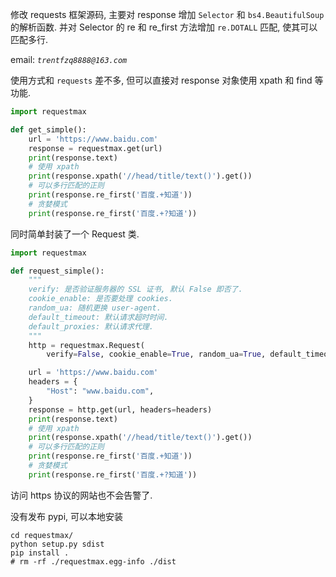 修改 requests 框架源码, 主要对 response 增加 `Selector` 和 `bs4.BeautifulSoup` 的解析函数.
并对 Selector 的 re 和 re_first 方法增加 `re.DOTALL` 匹配, 使其可以匹配多行.

email: *`trentfzq8888@163.com`*



使用方式和 `requests` 差不多, 但可以直接对 response 对象使用 xpath 和 find 等功能.

```python
import requestmax

def get_simple():
    url = 'https://www.baidu.com'
    response = requestmax.get(url)
    print(response.text)
    # 使用 xpath
    print(response.xpath('//head/title/text()').get())
    # 可以多行匹配的正则
    print(response.re_first('百度.+知道'))
    # 贪婪模式
    print(response.re_first('百度.+?知道'))

```



同时简单封装了一个 Request 类.

```python
import requestmax

def request_simple():
    """
    verify: 是否验证服务器的 SSL 证书, 默认 False 即否了.
    cookie_enable: 是否要处理 cookies.
    random_ua: 随机更换 user-agent.
    default_timeout: 默认请求超时时间.
    default_proxies: 默认请求代理.
    """
    http = requestmax.Request(
        verify=False, cookie_enable=True, random_ua=True, default_timeout=5)

    url = 'https://www.baidu.com'
    headers = {
        "Host": "www.baidu.com",
    }
    response = http.get(url, headers=headers)
    print(response.text)
    # 使用 xpath
    print(response.xpath('//head/title/text()').get())
    # 可以多行匹配的正则
    print(response.re_first('百度.+知道'))
    # 贪婪模式
    print(response.re_first('百度.+?知道'))

```



访问 https 协议的网站也不会告警了.



没有发布 pypi, 可以本地安装

``` shell
cd requestmax/
python setup.py sdist
pip install .
# rm -rf ./requestmax.egg-info ./dist
```

